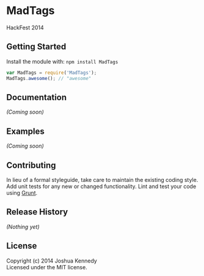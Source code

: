 # MadTags

HackFest 2014

## Getting Started
Install the module with: `npm install MadTags`

```javascript
var MadTags = require('MadTags');
MadTags.awesome(); // "awesome"
```

## Documentation
_(Coming soon)_

## Examples
_(Coming soon)_

## Contributing
In lieu of a formal styleguide, take care to maintain the existing coding style. Add unit tests for any new or changed functionality. Lint and test your code using [Grunt](http://gruntjs.com/).

## Release History
_(Nothing yet)_

## License
Copyright (c) 2014 Joshua Kennedy  
Licensed under the MIT license.
